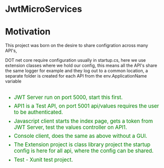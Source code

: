 # JwtMicroServices


# Motivation

This project was born on the desire to share configration across many API's,

DOT net core require configuration usually in startup.cs, here we use extension classes where we hold our config,
this means all the API's share the same logger for example and they log out to a common location, a separate folder is created for each API from the env.ApplicationName variable

<ul style="font-size:1.2em;color:green;margin-top:2em;">
    <li style="padding-bottom:0.5em;">
     JWT Server run on port 5000, start this first.
    </li>
    <li style="padding-bottom:0.5em;">
     API1 is a Test API, on port 5001 api/values requires the user to be authenticated.
    </li>
    <li style="padding-bottom:0.5em;">
     Javascript client starts the index page, gets a token from JWT Server, test the values controller on API1.
    </li>
    <li style="padding-bottom:0.5em;">
     Console client, does the same as above without a GUI.
    </li>
    <li style="padding-bottom:0.5em;">
     The Extension project is class library project the startup config is here for all api, where the config can be shared.
    </li>
    <li style="padding-bottom:0.5em;">
     Test - Xunit test project.
    </li>
</ul>

